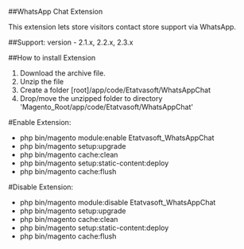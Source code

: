 ##WhatsApp Chat Extension

This extension lets store visitors contact store support via WhatsApp.

##Support: 
version - 2.1.x, 2.2.x, 2.3.x

##How to install Extension

1. Download the archive file.
2. Unzip the file
3. Create a folder [root]/app/code/Etatvasoft/WhatsAppChat
4. Drop/move the unzipped folder to directory 'Magento_Root/app/code/Etatvasoft/WhatsAppChat'

#Enable Extension:
- php bin/magento module:enable Etatvasoft_WhatsAppChat
- php bin/magento setup:upgrade
- php bin/magento cache:clean
- php bin/magento setup:static-content:deploy
- php bin/magento cache:flush

#Disable Extension:
- php bin/magento module:disable Etatvasoft_WhatsAppChat
- php bin/magento setup:upgrade
- php bin/magento cache:clean
- php bin/magento setup:static-content:deploy
- php bin/magento cache:flush